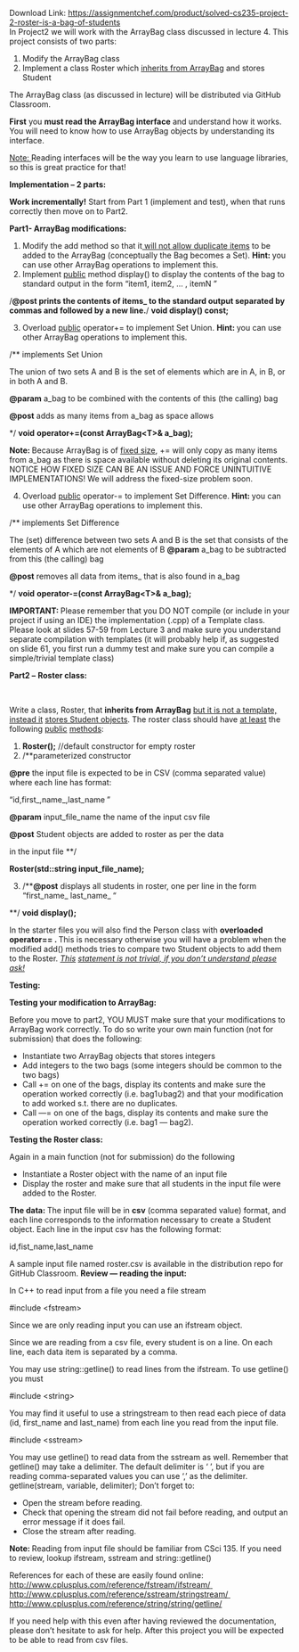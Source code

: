 Download Link: https://assignmentchef.com/product/solved-cs235-project-2-roster-is-a-bag-of-students
<br>
In Project2 we will work with the ArrayBag class discussed in lecture 4. This project consists of two parts:

<ol>

 <li>Modify the ArrayBag class</li>

 <li>Implement a class Roster which <u>inherits from </u><u>ArrayBag</u> and stores Student</li>

</ol>

The ArrayBag class (as discussed in lecture) will be distributed via GitHub Classroom.

<strong>First</strong> you <strong>must read the </strong><strong>ArrayBag</strong><strong> interface</strong> and understand how it works. You will need to know how to use ArrayBag objects by understanding its interface.

<u>Note: </u>Reading interfaces will be the way you learn to use language libraries, so this is great practice for that!

<strong>Implementation – 2 parts: </strong>

<strong>Work incrementally!</strong> Start from Part 1 (implement and test), when that runs correctly then move on to Part2.

<strong>Part1- ArrayBag modifications: </strong>

<ol>

 <li>Modify the add method so that it<u> will not allow duplicate items</u> to be added to the ArrayBag (conceptually the Bag becomes a Set). <strong>Hint: </strong>you can use other ArrayBag operations to implement this.</li>

 <li>Implement <u>public</u> method display() to display the contents of the bag to standard output in the form “item1, item2, … , itemN
”</li>

</ol>




/**<strong>@post</strong> prints the contents of items_ to the standard output             separated by commas and followed by a new line.**/      <strong>void</strong><strong> display() </strong><strong>const</strong><strong>;</strong>

<ol start="3">

 <li>Overload <u>public</u> operator+= to implement Set Union. <strong>Hint: </strong>you can use other ArrayBag operations to implement this.</li>

</ol>




/** implements Set Union

The union of two sets A and B is the set of elements which are in A,      in B, or in both A and B.

<strong>@param</strong> a_bag to be combined with the contents of this (the calling) bag

<strong>@post</strong> adds as many items from a_bag as space allows

*/     <strong>void</strong> <strong>operator</strong><strong>+=(</strong><strong>const</strong><strong> ArrayBag&lt;T&gt;&amp; a_bag);</strong>

<strong>Note: </strong>Because ArrayBag is of <u>fixed size</u>, += will only copy as many items from a_bag as there is space available without deleting its original contents. NOTICE HOW FIXED SIZE CAN BE AN ISSUE AND FORCE UNINTUITIVE IMPLEMENTATIONS! We will address the fixed-size problem soon.

<ol start="4">

 <li>Overload <u>public</u> operator-= to implement Set Difference. <strong>Hint: </strong>you can use other ArrayBag operations to implement this.</li>

</ol>




/** implements Set Difference

The (set) difference between two sets A and B is the set that      consists of the elements of A which are not elements of  B      <strong>@param</strong> a_bag to be subtracted from this (the calling) bag

<strong>@post</strong> removes all data from items_ that is also found in a_bag

*/     <strong>void</strong> <strong>operator</strong><strong>-=(</strong><strong>const</strong><strong> ArrayBag&lt;T&gt;&amp; a_bag);</strong>

<strong>IMPORTANT: </strong>Please remember that you DO NOT compile (or include in your project if using an IDE) the implementation (.cpp) of a Template class. Please look at slides 57-59 from Lecture 3 and make sure you understand separate compilation with templates (it will probably help if, as suggested on slide 61, you first run a dummy test and make sure you can compile a simple/trivial template class)

<strong>Part2 –</strong> <strong>Roster class:</strong><strong> </strong>

<strong> </strong>

Write a class, Roster, that <strong>inherits from </strong><strong>ArrayBag</strong> <u>but it is not a template, instead it</u> <u>stores </u><u>Student</u><u> objects</u>. The roster class should have <u>at least</u> the following <u>public</u> <u>methods</u>:

<ol>

 <li><strong>Roster();</strong> //default constructor for empty roster</li>

 <li>/**parameterized constructor</li>

</ol>

<strong>@pre</strong> the input file is expected to be in CSV         (comma separated value) where each line has format:

“id,first_,name_,last_name<strong>
</strong>”

<strong>@param</strong> input_file_name the name of  the input csv file

<strong>@post</strong> Student objects are added to roster as per the data

in the input file      **/

<strong>Roster(</strong><strong>std</strong><strong>::</strong><strong>string</strong><strong> input_file_name);</strong>

<ol start="3">

 <li>/**<strong>@post</strong> displays all students in roster, one per line in the form “first_name_ last_name_<strong>
</strong>“</li>

</ol>

**/     <strong>void</strong><strong> display(); </strong>

In the starter files you will also find the Person class with <strong>overloaded operator== . </strong>This is necessary otherwise you will have a problem when the modified add() methods tries to compare two Student objects to add them to the Roster. <em><u>This</u> <u>statement is not trivial, if you don’t understand please ask!</u></em>




<strong>Testing: </strong>

<strong>Testing your modification to ArrayBag: </strong>

Before you move to part2, YOU MUST  make sure that your modifications to ArrayBag work correctly. To do so write your own main function (not for submission) that does the following:

<ul>

 <li>Instantiate two ArrayBag objects that stores integers</li>

 <li>Add integers to the two bags (some integers should be common to the two bags)</li>

 <li>Call += on one of the bags, display its contents and make sure the operation worked correctly (i.e. bag1∪bag2) and that your modification to add worked s.t. there are no duplicates.</li>

 <li>Call —= on one of the bags, display its contents and make sure the operation worked correctly (i.e. bag1 — bag2).</li>

</ul>

<strong>Testing the Roster class: </strong>

Again in a main function (not for submission) do the following

<ul>

 <li>Instantiate a Roster object with the name of an input file</li>

 <li>Display the roster and make sure that all students in the input file were added to the Roster.</li>

</ul>

<strong>The data: </strong>The input file will be in <strong>csv</strong> (comma separated value) format, and each line corresponds to the information necessary to create a Student object. Each line in the input csv has the following format:

id,fist_name,last_name

A sample input file named roster.csv is available in the distribution repo for GitHub Classroom. <strong>Review — reading the input: </strong>

In C++ to read input from a file you need a file stream

#include &lt;fstream&gt;

Since we are only reading input you can use an ifstream object.

Since we are reading from a csv file, every student is on a line. On each line, each data item is separated by a comma.

You may use string::getline() to read lines from the ifstream. To use getline() you must

#include &lt;string&gt;

You may find it useful to use a stringstream to then read each piece of data (id, first_name and last_name) from each line you read from the input file.

#include &lt;sstream&gt;

You may use getline() to read data from the sstream as well. Remember that getline() may take a delimiter. The default delimiter is ‘
’, but if you are reading comma-separated values you can use ‘,’ as the delimiter. getline(stream, variable, delimiter); Don’t forget to:

<ul>

 <li>Open the stream before reading.</li>

 <li>Check that opening the stream did not fail before reading, and output an error message if it does fail.</li>

 <li>Close the stream after reading.</li>

</ul>

<strong>Note: </strong>Reading from input file should be familiar from CSci 135. If you need to review, lookup ifstream, sstream and string::getline()

References for each of these are easily found online: <a href="http://www.cplusplus.com/reference/fstream/ifstream/">http://www.cplusplus.com/reference/fstream/ifstream/</a><u> </u><a href="http://www.cplusplus.com/reference/sstream/stringstream/">http://www.cplusplus.com/reference/sstream/stringstream/</a><u> </u><a href="http://www.cplusplus.com/reference/string/string/getline/">http://www.cplusplus.com/reference/string/string/getline/</a>

If you need help with this even after having reviewed the documentation, please don’t hesitate to ask for help. After this project you will be expected to be able to read from csv files.